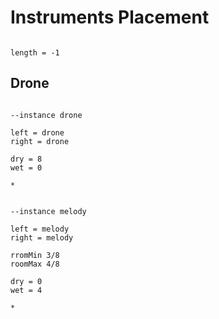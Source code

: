 # Instruments Placement

```scenario oscilla

length = -1

```

## Drone

```scenario oscilla

--instance drone

left = drone
right = drone

dry = 8
wet = 0

*

```

```scenario oscilla

--instance melody

left = melody
right = melody

rromMin 3/8
roomMax 4/8

dry = 0
wet = 4

*

```

